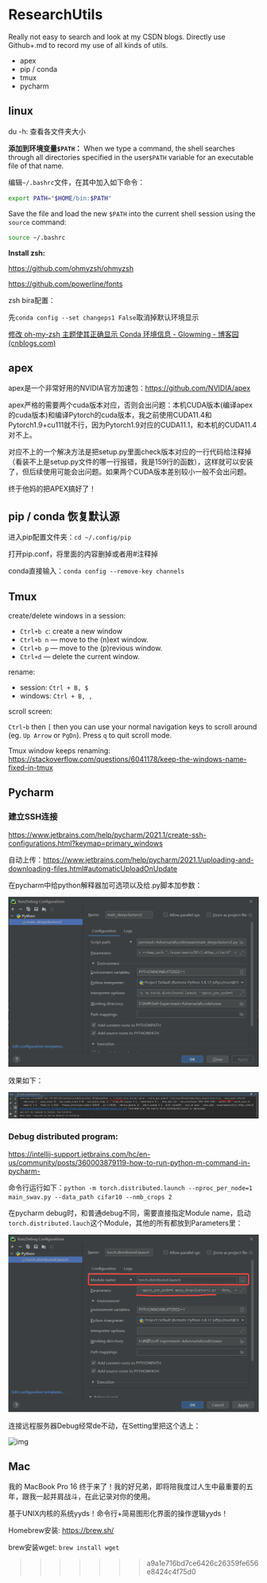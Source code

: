 # ResearchUtils

Really not easy to search and look at my CSDN blogs. Directly use Github+.md to record my use of all kinds of utils.

* apex
* pip / conda
* tmux
* pycharm

## linux

du -h: 查看各文件夹大小

**添加到环境变量`$PATH`：**
When we type a command, the shell searches through all directories specified in the user`$PATH` variable for an executable file of that name.

编辑`~/.bashrc`文件，在其中加入如下命令：

```sh
export PATH="$HOME/bin:$PATH"
```

Save the file and load the new `$PATH` into the current shell session using the `source` command:

```sh
source ~/.bashrc
```

**Install zsh:**

https://github.com/ohmyzsh/ohmyzsh

https://github.com/powerline/fonts

zsh bira配置：

先`conda config --set changeps1 False`取消掉默认环境显示

[修改 oh-my-zsh 主题使其正确显示 Conda 环境信息 - Glowming - 博客园 (cnblogs.com)](https://www.cnblogs.com/glowming/p/display-conda-env-name-in-zsh.html)

## apex

apex是一个非常好用的NVIDIA官方加速包：https://github.com/NVIDIA/apex

apex严格的需要两个cuda版本对应，否则会出问题：本机CUDA版本(编译apex的cuda版本)和编译Pytorch的cuda版本，我之前使用CUDA11.4和Pytorch1.9+cu111就不行，因为Pytorch1.9对应的CUDA11.1，和本机的CUDA11.4对不上。

对应不上的一个解决方法是把setup.py里面check版本对应的一行代码给注释掉（看装不上是setup.py文件的哪一行报错，我是159行的函数），这样就可以安装了，但后续使用可能会出问题。如果两个CUDA版本差别较小一般不会出问题。

终于他妈的把APEX搞好了！

## pip / conda 恢复默认源

进入pip配置文件夹：`cd ~/.config/pip`

打开pip.conf，将里面的内容删掉或者用#注释掉

conda直接输入：`conda config --remove-key channels`

## Tmux

create/delete windows in a session:

* `Ctrl+b c`: create a new window
* `Ctrl+b n` — move to the (n)ext window.
* `Ctrl+b p` — move to the (p)revious window.
* `Ctrl+d` — delete the current window.

rename:

* session: `Ctrl + B, $`
* windows: `Ctrl + B, ,`

scroll screen:

`Ctrl`-`b` then `[` then you can use your normal navigation keys to scroll around (eg. `Up Arrow` or `PgDn`). Press `q` to quit scroll mode.

Tmux window keeps renaming: https://stackoverflow.com/questions/6041178/keep-the-windows-name-fixed-in-tmux

## Pycharm

### 建立SSH连接

https://www.jetbrains.com/help/pycharm/2021.1/create-ssh-configurations.html?keymap=primary_windows

自动上传：https://www.jetbrains.com/help/pycharm/2021.1/uploading-and-downloading-files.html#automaticUploadOnUpdate

在pycharm中给python解释器加可选项以及给.py脚本加参数：

![image-20211023102638480](README.assets/image-20211023102638480.png)

效果如下：

![image-20211023103016798](README.assets/image-20211023103016798.png)

### Debug distributed program:

https://intellij-support.jetbrains.com/hc/en-us/community/posts/360003879119-how-to-run-python-m-command-in-pycharm-

命令行运行如下：`python -m torch.distributed.launch --nproc_per_node=1 main_swav.py --data_path cifar10 --nmb_crops 2`

在pycharm debug时，和普通debug不同，需要直接指定Module name，启动`torch.distributed.lauch`这个Module，其他的所有都放到Parameters里：

![image-20211023170826140](README.assets/image-20211023170826140.png)

连接远程服务器Debug经常de不动，在Setting里把这个选上：

![img](README.assets/4YS2{8X``}D5Y7SZNBW0YB.png)

## Mac

我的 MacBook Pro 16 终于来了！我的好兄弟，即将陪我度过人生中最重要的五年，跟我一起并肩战斗，在此记录对你的使用。

基于UNIX内核的系统yyds！命令行+简易图形化界面的操作逻辑yyds！

Homebrew安装: https://brew.sh/

brew安装wget: `brew install wget`
>>>>>>> a9a1e716bd7ce6426c26359fe656e8424c4f75d0
